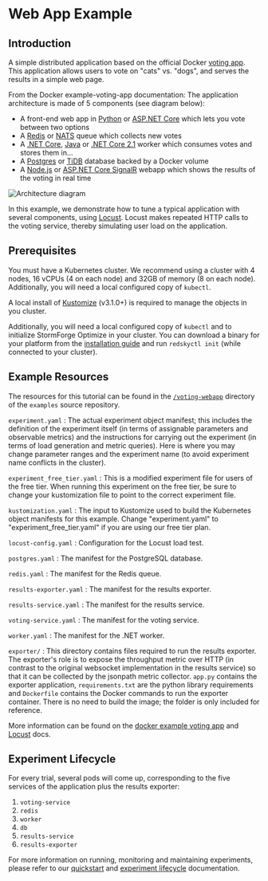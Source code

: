 # Web App Example

## Introduction
A simple distributed application based on the official Docker [voting app](https://github.com/dockersamples/example-voting-app).
This application allows users to vote on "cats" vs. "dogs", and serves the results in a simple web page.

From the Docker example-voting-app documentation:
The application architecture is made of 5 components (see diagram below):
* A front-end web app in [Python](https://github.com/dockersamples/example-voting-app/tree/master/vote) or [ASP.NET Core](https://github.com/dockersamples/example-voting-app/tree/master/vote/dotnet) which lets you vote between two options
* A [Redis](https://hub.docker.com/_/redis/) or [NATS](https://hub.docker.com/_/nats/) queue which collects new votes
* A [.NET Core](https://github.com/dockersamples/example-voting-app/tree/master/worker/src/Worker), [Java](https://github.com/dockersamples/example-voting-app/tree/master/worker/src/main/java/worker) or [.NET Core 2.1](https://github.com/dockersamples/example-voting-app/tree/master/worker/dotnet) worker which consumes votes and stores them in…
* A [Postgres](https://hub.docker.com/_/postgres/) or [TiDB](https://hub.docker.com/r/dockersamples/tidb/tags/) database backed by a Docker volume
* A [Node.js](https://github.com/dockersamples/example-voting-app/tree/master/result) or [ASP.NET Core SignalR](https://github.com/dockersamples/example-voting-app/tree/master/result/dotnet) webapp which shows the results of the voting in real time

![Architecture diagram](architecture.png)

In this example, we demonstrate how to tune a typical application with several components, using [Locust](https://locust.io/). Locust makes repeated HTTP calls to the voting service, thereby simulating user load on the application.

## Prerequisites

You must have a Kubernetes cluster. We recommend using a cluster with 4 nodes, 16 vCPUs (4 on each node) and 32GB of memory (8 on each node). Additionally, you will need a local configured copy of `kubectl`.

A local install of [Kustomize](https://github.com/kubernetes-sigs/kustomize/releases) (v3.1.0+) is required to manage the objects in you cluster.

Additionally, you will need a local configured copy of `kubectl` and to initialize StormForge Optimize in your cluster. You can download a binary for your platform from the [installation guide](hhttps://docs.stormforge.io/getting-started/install/) and run `redskyctl init` (while connected to your cluster).

## Example Resources

The resources for this tutorial can be found in the [`/voting-webapp`](https://github.com/thestormforge/examples/tree/master/voting-webapp) directory of the `examples` source repository.

`experiment.yaml`
: The actual experiment object manifest; this includes the definition of the experiment itself (in terms of assignable parameters and observable metrics) and the instructions for carrying out the experiment (in terms of load generation and metric queries). Here is where you may change parameter ranges and the experiment name (to avoid experiment name conflicts in the cluster).

`experiment_free_tier.yaml`
: This is a modified experiment file for users of the free tier. When running this experiment on the free tier, be sure to change your kustomization file to point to the correct experiment file.

`kustomization.yaml`
: The input to Kustomize used to build the Kubernetes object manifests for this example. Change "experiment.yaml" to "experiment_free_tier.yaml" if you are using our free tier plan.

`locust-config.yaml`
: Configuration for the Locust load test.

`postgres.yaml`
: The manifest for the PostgreSQL database.

`redis.yaml`
: The manifest for the Redis queue.

`results-exporter.yaml`
: The manifest for the results exporter.

`results-service.yaml`
: The manifest for the results service.

`voting-service.yaml`
: The manifest for the voting service.

`worker.yaml`
: The manifest for the .NET worker.

`exporter/`
: This directory contains files required to run the results exporter. The exporter's role is to expose the throughput metric over HTTP (in contrast to the original websocket implementation in the results service) so that it can be collected by the jsonpath metric collector.
`app.py` contains the exporter application, `requirements.txt` are the python library requirements and `Dockerfile` contains the Docker commands to run the exporter container. There is no need to build the image; the folder is only included for reference.

More information can be found on the [docker example voting app](https://github.com/dockersamples/example-voting-app) and [Locust](https://docs.locust.io/en/stable/) docs.

## Experiment Lifecycle

For every trial, several pods will come up, corresponding to the five services of the application plus the results exporter:

1. `voting-service`
2. `redis`
3. `worker`
4. `db`
5. `results-service`
6. `results-exporter`

For more information on running, monitoring and maintaining experiments, please refer to our [quickstart](https://docs.stormforge.io/getting-started/quickstart/) and [experiment lifecycle](https://docs.stormforge.io/lifecycle/) documentation.
